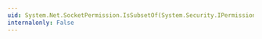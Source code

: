 ```yaml
---
uid: System.Net.SocketPermission.IsSubsetOf(System.Security.IPermission)
internalonly: False
---
```

